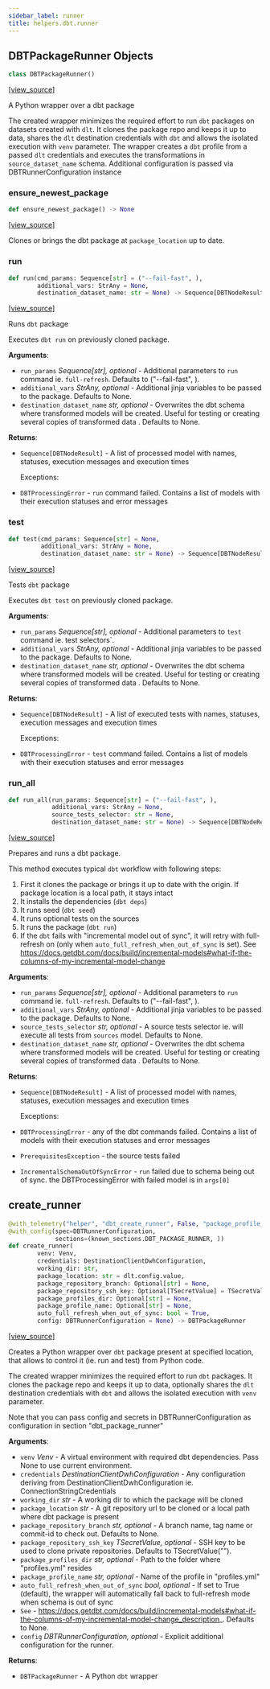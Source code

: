 ```yaml
---
sidebar_label: runner
title: helpers.dbt.runner
---
```


## DBTPackageRunner Objects

```python
class DBTPackageRunner()
```

[[view_source]](https://github.com/dlt-hub/dlt/blob/e9c9ecfa8a644fdb516dd74aabca3bf75bafb154/dlt/helpers/dbt/runner.py#L31)

A Python wrapper over a dbt package

The created wrapper minimizes the required effort to run `dbt` packages on datasets created with `dlt`. It clones the package repo and keeps it up to data,
shares the `dlt` destination credentials with `dbt` and allows the isolated execution with `venv` parameter.
The wrapper creates a `dbt` profile from a passed `dlt` credentials and executes the transformations in `source_dataset_name` schema. Additional configuration is
passed via DBTRunnerConfiguration instance

### ensure\_newest\_package

```python
def ensure_newest_package() -> None
```

[[view_source]](https://github.com/dlt-hub/dlt/blob/e9c9ecfa8a644fdb516dd74aabca3bf75bafb154/dlt/helpers/dbt/runner.py#L98)

Clones or brings the dbt package at `package_location` up to date.

### run

```python
def run(cmd_params: Sequence[str] = ("--fail-fast", ),
        additional_vars: StrAny = None,
        destination_dataset_name: str = None) -> Sequence[DBTNodeResult]
```

[[view_source]](https://github.com/dlt-hub/dlt/blob/e9c9ecfa8a644fdb516dd74aabca3bf75bafb154/dlt/helpers/dbt/runner.py#L168)

Runs `dbt` package

Executes `dbt run` on previously cloned package.

**Arguments**:

- `run_params` _Sequence[str], optional_ - Additional parameters to `run` command ie. `full-refresh`. Defaults to ("--fail-fast", ).
- `additional_vars` _StrAny, optional_ - Additional jinja variables to be passed to the package. Defaults to None.
- `destination_dataset_name` _str, optional_ - Overwrites the dbt schema where transformed models will be created. Useful for testing or creating several copies of transformed data . Defaults to None.
  

**Returns**:

- `Sequence[DBTNodeResult]` - A list of processed model with names, statuses, execution messages and execution times
  
  Exceptions:
- `DBTProcessingError` - `run` command failed. Contains a list of models with their execution statuses and error messages

### test

```python
def test(cmd_params: Sequence[str] = None,
         additional_vars: StrAny = None,
         destination_dataset_name: str = None) -> Sequence[DBTNodeResult]
```

[[view_source]](https://github.com/dlt-hub/dlt/blob/e9c9ecfa8a644fdb516dd74aabca3bf75bafb154/dlt/helpers/dbt/runner.py#L193)

Tests `dbt` package

Executes `dbt test` on previously cloned package.

**Arguments**:

- `run_params` _Sequence[str], optional_ - Additional parameters to `test` command ie. test selectors`.
- `additional_vars` _StrAny, optional_ - Additional jinja variables to be passed to the package. Defaults to None.
- `destination_dataset_name` _str, optional_ - Overwrites the dbt schema where transformed models will be created. Useful for testing or creating several copies of transformed data . Defaults to None.
  

**Returns**:

- `Sequence[DBTNodeResult]` - A list of executed tests with names, statuses, execution messages and execution times
  
  Exceptions:
- `DBTProcessingError` - `test` command failed. Contains a list of models with their execution statuses and error messages

### run\_all

```python
def run_all(run_params: Sequence[str] = ("--fail-fast", ),
            additional_vars: StrAny = None,
            source_tests_selector: str = None,
            destination_dataset_name: str = None) -> Sequence[DBTNodeResult]
```

[[view_source]](https://github.com/dlt-hub/dlt/blob/e9c9ecfa8a644fdb516dd74aabca3bf75bafb154/dlt/helpers/dbt/runner.py#L251)

Prepares and runs a dbt package.

This method executes typical `dbt` workflow with following steps:
1. First it clones the package or brings it up to date with the origin. If package location is a local path, it stays intact
2. It installs the dependencies (`dbt deps`)
3. It runs seed (`dbt seed`)
4. It runs optional tests on the sources
5. It runs the package (`dbt run`)
6. If the `dbt` fails with "incremental model out of sync", it will retry with full-refresh on (only when `auto_full_refresh_when_out_of_sync` is set).
See https://docs.getdbt.com/docs/build/incremental-models#what-if-the-columns-of-my-incremental-model-change

**Arguments**:

- `run_params` _Sequence[str], optional_ - Additional parameters to `run` command ie. `full-refresh`. Defaults to ("--fail-fast", ).
- `additional_vars` _StrAny, optional_ - Additional jinja variables to be passed to the package. Defaults to None.
- `source_tests_selector` _str, optional_ - A source tests selector ie. will execute all tests from `sources` model. Defaults to None.
- `destination_dataset_name` _str, optional_ - Overwrites the dbt schema where transformed models will be created. Useful for testing or creating several copies of transformed data . Defaults to None.
  

**Returns**:

- `Sequence[DBTNodeResult]` - A list of processed model with names, statuses, execution messages and execution times
  
  Exceptions:
- `DBTProcessingError` - any of the dbt commands failed. Contains a list of models with their execution statuses and error messages
- `PrerequisitesException` - the source tests failed
- `IncrementalSchemaOutOfSyncError` - `run` failed due to schema being out of sync. the DBTProcessingError with failed model is in `args[0]`

## create\_runner

```python
@with_telemetry("helper", "dbt_create_runner", False, "package_profile_name")
@with_config(spec=DBTRunnerConfiguration,
             sections=(known_sections.DBT_PACKAGE_RUNNER, ))
def create_runner(
        venv: Venv,
        credentials: DestinationClientDwhConfiguration,
        working_dir: str,
        package_location: str = dlt.config.value,
        package_repository_branch: Optional[str] = None,
        package_repository_ssh_key: Optional[TSecretValue] = TSecretValue(""),
        package_profiles_dir: Optional[str] = None,
        package_profile_name: Optional[str] = None,
        auto_full_refresh_when_out_of_sync: bool = True,
        config: DBTRunnerConfiguration = None) -> DBTPackageRunner
```

[[view_source]](https://github.com/dlt-hub/dlt/blob/e9c9ecfa8a644fdb516dd74aabca3bf75bafb154/dlt/helpers/dbt/runner.py#L303)

Creates a Python wrapper over `dbt` package present at specified location, that allows to control it (ie. run and test) from Python code.

The created wrapper minimizes the required effort to run `dbt` packages. It clones the package repo and keeps it up to data,
optionally shares the `dlt` destination credentials with `dbt` and allows the isolated execution with `venv` parameter.

Note that you can pass config and secrets in DBTRunnerConfiguration as configuration in section "dbt_package_runner"

**Arguments**:

- `venv` _Venv_ - A virtual environment with required dbt dependencies. Pass None to use current environment.
- `credentials` _DestinationClientDwhConfiguration_ - Any configuration deriving from DestinationClientDwhConfiguration ie. ConnectionStringCredentials
- `working_dir` _str_ - A working dir to which the package will be cloned
- `package_location` _str_ - A git repository url to be cloned or a local path where dbt package is present
- `package_repository_branch` _str, optional_ - A branch name, tag name or commit-id to check out. Defaults to None.
- `package_repository_ssh_key` _TSecretValue, optional_ - SSH key to be used to clone private repositories. Defaults to TSecretValue("").
- `package_profiles_dir` _str, optional_ - Path to the folder where "profiles.yml" resides
- `package_profile_name` _str, optional_ - Name of the profile in "profiles.yml"
- `auto_full_refresh_when_out_of_sync` _bool, optional_ - If set to True (default), the wrapper will automatically fall back to full-refresh mode when schema is out of sync
- `See` - https://docs.getdbt.com/docs/build/incremental-models#what-if-the-columns-of-my-incremental-model-change_description_. Defaults to None.
- `config` _DBTRunnerConfiguration, optional_ - Explicit additional configuration for the runner.
  

**Returns**:

- `DBTPackageRunner` - A Python `dbt` wrapper

